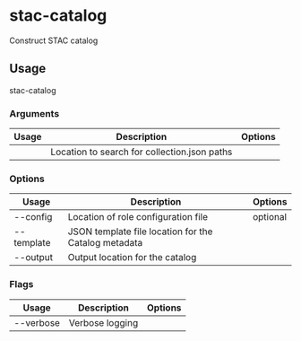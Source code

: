 # stac-catalog

Construct STAC catalog

## Usage

stac-catalog <options> <str>

### Arguments

| Usage | Description                                  | Options |
| ----- | -------------------------------------------- | ------- |
| <str> | Location to search for collection.json paths |         |

### Options

| Usage            | Description                                          | Options  |
| ---------------- | ---------------------------------------------------- | -------- |
| --config <str>   | Location of role configuration file                  | optional |
| --template <str> | JSON template file location for the Catalog metadata |          |
| --output <str>   | Output location for the catalog                      |          |

### Flags

| Usage     | Description     | Options |
| --------- | --------------- | ------- |
| --verbose | Verbose logging |         |

<!-- This file has been autogenerated by src/readme.generate.ts -->

